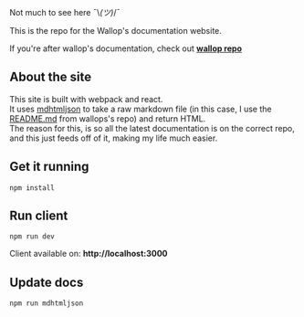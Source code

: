 Not much to see here ¯\\_(ツ)_/¯

This is the repo for the Wallop's documentation website.

If you're after wallop's documentation, check out **[wallop repo](https://github.com/peduarte/wallop)**

## About the site
This site is built with webpack and react.<br>
It uses [mdhtmljson](https://github.com/peduarte/mdhtmljson) to take a raw markdown file (in this case, I use the [README.md](https://raw.githubusercontent.com/peduarte/wallop/master/README.md) from wallops's repo) and return HTML.<br>
The reason for this, is so all the latest documentation is on the correct repo, and this just feeds off of it, making my life much easier.

## Get it running
```
npm install
```

## Run client
```
npm run dev
```
Client available on: **http://localhost:3000**<br>

## Update docs
```
npm run mdhtmljson
```
